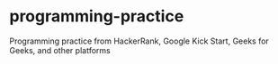 # programming-practice
Programming practice from HackerRank, Google Kick Start, Geeks for Geeks, and other platforms
